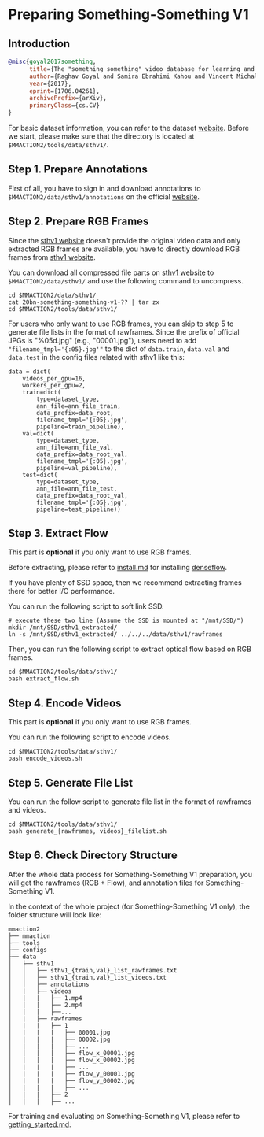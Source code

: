 # Preparing Something-Something V1

## Introduction

<!-- [DATASET] -->

```BibTeX
@misc{goyal2017something,
      title={The "something something" video database for learning and evaluating visual common sense},
      author={Raghav Goyal and Samira Ebrahimi Kahou and Vincent Michalski and Joanna Materzyńska and Susanne Westphal and Heuna Kim and Valentin Haenel and Ingo Fruend and Peter Yianilos and Moritz Mueller-Freitag and Florian Hoppe and Christian Thurau and Ingo Bax and Roland Memisevic},
      year={2017},
      eprint={1706.04261},
      archivePrefix={arXiv},
      primaryClass={cs.CV}
}
```

For basic dataset information, you can refer to the dataset [website](https://20bn.com/datasets/something-something/v1).
Before we start, please make sure that the directory is located at `$MMACTION2/tools/data/sthv1/`.

## Step 1. Prepare Annotations

First of all, you have to sign in and download annotations to `$MMACTION2/data/sthv1/annotations` on the official [website](https://20bn.com/datasets/something-something/v1).

## Step 2. Prepare RGB Frames

Since the [sthv1 website](https://20bn.com/datasets/something-something/v1) doesn't provide the original video data and only extracted RGB frames are available, you have to directly download RGB frames from [sthv1 website](https://20bn.com/datasets/something-something/v1).

You can download all compressed file parts on [sthv1 website](https://20bn.com/datasets/something-something/v1) to `$MMACTION2/data/sthv1/` and use the following command to uncompress.

```shell
cd $MMACTION2/data/sthv1/
cat 20bn-something-something-v1-?? | tar zx
cd $MMACTION2/tools/data/sthv1/
```

For users who only want to use RGB frames, you can skip to step 5 to generate file lists in the format of rawframes.
Since the prefix of official JPGs is "%05d.jpg" (e.g., "00001.jpg"), users need to add `"filename_tmpl='{:05}.jpg'"` to the dict of `data.train`, `data.val` and `data.test` in the config files related with sthv1 like this:

```
data = dict(
    videos_per_gpu=16,
    workers_per_gpu=2,
    train=dict(
        type=dataset_type,
        ann_file=ann_file_train,
        data_prefix=data_root,
        filename_tmpl='{:05}.jpg',
        pipeline=train_pipeline),
    val=dict(
        type=dataset_type,
        ann_file=ann_file_val,
        data_prefix=data_root_val,
        filename_tmpl='{:05}.jpg',
        pipeline=val_pipeline),
    test=dict(
        type=dataset_type,
        ann_file=ann_file_test,
        data_prefix=data_root_val,
        filename_tmpl='{:05}.jpg',
        pipeline=test_pipeline))
```

## Step 3. Extract Flow

This part is **optional** if you only want to use RGB frames.

Before extracting, please refer to [install.md](/docs/install.md) for installing [denseflow](https://github.com/open-mmlab/denseflow).

If you have plenty of SSD space, then we recommend extracting frames there for better I/O performance.

You can run the following script to soft link SSD.

```shell
# execute these two line (Assume the SSD is mounted at "/mnt/SSD/")
mkdir /mnt/SSD/sthv1_extracted/
ln -s /mnt/SSD/sthv1_extracted/ ../../../data/sthv1/rawframes
```

Then, you can run the following script to extract optical flow based on RGB frames.

```shell
cd $MMACTION2/tools/data/sthv1/
bash extract_flow.sh
```

## Step 4. Encode Videos

This part is **optional** if you only want to use RGB frames.

You can run the following script to encode videos.

```shell
cd $MMACTION2/tools/data/sthv1/
bash encode_videos.sh
```

## Step 5. Generate File List

You can run the follow script to generate file list in the format of rawframes and videos.

```shell
cd $MMACTION2/tools/data/sthv1/
bash generate_{rawframes, videos}_filelist.sh
```

## Step 6. Check Directory Structure

After the whole data process for Something-Something V1 preparation,
you will get the rawframes (RGB + Flow), and annotation files for Something-Something V1.

In the context of the whole project (for Something-Something V1 only), the folder structure will look like:

```
mmaction2
├── mmaction
├── tools
├── configs
├── data
│   ├── sthv1
│   │   ├── sthv1_{train,val}_list_rawframes.txt
│   │   ├── sthv1_{train,val}_list_videos.txt
│   │   ├── annotations
│   |   ├── videos
│   |   |   ├── 1.mp4
│   |   |   ├── 2.mp4
│   |   |   ├──...
│   |   ├── rawframes
│   |   |   ├── 1
│   |   |   |   ├── 00001.jpg
│   |   |   |   ├── 00002.jpg
│   |   |   |   ├── ...
│   |   |   |   ├── flow_x_00001.jpg
│   |   |   |   ├── flow_x_00002.jpg
│   |   |   |   ├── ...
│   |   |   |   ├── flow_y_00001.jpg
│   |   |   |   ├── flow_y_00002.jpg
│   |   |   |   ├── ...
│   |   |   ├── 2
│   |   |   ├── ...

```

For training and evaluating on Something-Something V1, please refer to [getting_started.md](/docs/getting_started.md).
